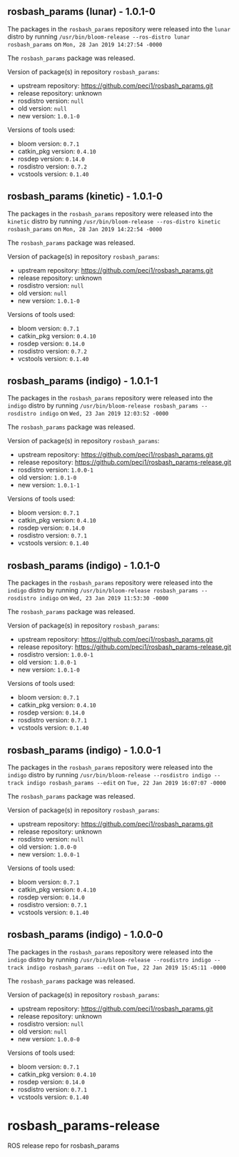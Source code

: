 ## rosbash_params (lunar) - 1.0.1-0

The packages in the `rosbash_params` repository were released into the `lunar` distro by running `/usr/bin/bloom-release --ros-distro lunar rosbash_params` on `Mon, 28 Jan 2019 14:27:54 -0000`

The `rosbash_params` package was released.

Version of package(s) in repository `rosbash_params`:

- upstream repository: https://github.com/peci1/rosbash_params.git
- release repository: unknown
- rosdistro version: `null`
- old version: `null`
- new version: `1.0.1-0`

Versions of tools used:

- bloom version: `0.7.1`
- catkin_pkg version: `0.4.10`
- rosdep version: `0.14.0`
- rosdistro version: `0.7.2`
- vcstools version: `0.1.40`


## rosbash_params (kinetic) - 1.0.1-0

The packages in the `rosbash_params` repository were released into the `kinetic` distro by running `/usr/bin/bloom-release --ros-distro kinetic rosbash_params` on `Mon, 28 Jan 2019 14:22:54 -0000`

The `rosbash_params` package was released.

Version of package(s) in repository `rosbash_params`:

- upstream repository: https://github.com/peci1/rosbash_params.git
- release repository: unknown
- rosdistro version: `null`
- old version: `null`
- new version: `1.0.1-0`

Versions of tools used:

- bloom version: `0.7.1`
- catkin_pkg version: `0.4.10`
- rosdep version: `0.14.0`
- rosdistro version: `0.7.2`
- vcstools version: `0.1.40`


## rosbash_params (indigo) - 1.0.1-1

The packages in the `rosbash_params` repository were released into the `indigo` distro by running `/usr/bin/bloom-release rosbash_params --rosdistro indigo` on `Wed, 23 Jan 2019 12:03:52 -0000`

The `rosbash_params` package was released.

Version of package(s) in repository `rosbash_params`:

- upstream repository: https://github.com/peci1/rosbash_params.git
- release repository: https://github.com/peci1/rosbash_params-release.git
- rosdistro version: `1.0.0-1`
- old version: `1.0.1-0`
- new version: `1.0.1-1`

Versions of tools used:

- bloom version: `0.7.1`
- catkin_pkg version: `0.4.10`
- rosdep version: `0.14.0`
- rosdistro version: `0.7.1`
- vcstools version: `0.1.40`


## rosbash_params (indigo) - 1.0.1-0

The packages in the `rosbash_params` repository were released into the `indigo` distro by running `/usr/bin/bloom-release rosbash_params --rosdistro indigo` on `Wed, 23 Jan 2019 11:53:30 -0000`

The `rosbash_params` package was released.

Version of package(s) in repository `rosbash_params`:

- upstream repository: https://github.com/peci1/rosbash_params.git
- release repository: https://github.com/peci1/rosbash_params-release.git
- rosdistro version: `1.0.0-1`
- old version: `1.0.0-1`
- new version: `1.0.1-0`

Versions of tools used:

- bloom version: `0.7.1`
- catkin_pkg version: `0.4.10`
- rosdep version: `0.14.0`
- rosdistro version: `0.7.1`
- vcstools version: `0.1.40`


## rosbash_params (indigo) - 1.0.0-1

The packages in the `rosbash_params` repository were released into the `indigo` distro by running `/usr/bin/bloom-release --rosdistro indigo --track indigo rosbash_params --edit` on `Tue, 22 Jan 2019 16:07:07 -0000`

The `rosbash_params` package was released.

Version of package(s) in repository `rosbash_params`:

- upstream repository: https://github.com/peci1/rosbash_params.git
- release repository: unknown
- rosdistro version: `null`
- old version: `1.0.0-0`
- new version: `1.0.0-1`

Versions of tools used:

- bloom version: `0.7.1`
- catkin_pkg version: `0.4.10`
- rosdep version: `0.14.0`
- rosdistro version: `0.7.1`
- vcstools version: `0.1.40`


## rosbash_params (indigo) - 1.0.0-0

The packages in the `rosbash_params` repository were released into the `indigo` distro by running `/usr/bin/bloom-release --rosdistro indigo --track indigo rosbash_params --edit` on `Tue, 22 Jan 2019 15:45:11 -0000`

The `rosbash_params` package was released.

Version of package(s) in repository `rosbash_params`:

- upstream repository: https://github.com/peci1/rosbash_params.git
- release repository: unknown
- rosdistro version: `null`
- old version: `null`
- new version: `1.0.0-0`

Versions of tools used:

- bloom version: `0.7.1`
- catkin_pkg version: `0.4.10`
- rosdep version: `0.14.0`
- rosdistro version: `0.7.1`
- vcstools version: `0.1.40`


# rosbash_params-release
ROS release repo for rosbash_params
